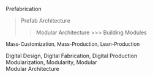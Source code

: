 

Prefabrication 
> Prefab Architecture
  >> Modular Architecture
    >>> Building Modules

<font size=2> Mass-Customization, Mass-Production, Lean-Production </font>

Digital Design, Digital Fabrication, Digital Production <br/>
Modularization, Modularity, Modular <br/>
Modular Architecture


